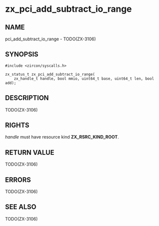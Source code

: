 # zx_pci_add_subtract_io_range

## NAME

<!-- Updated by update-docs-from-abigen, do not edit. -->

pci_add_subtract_io_range - TODO(ZX-3106)

## SYNOPSIS

<!-- Updated by update-docs-from-abigen, do not edit. -->

```
#include <zircon/syscalls.h>

zx_status_t zx_pci_add_subtract_io_range(
    zx_handle_t handle, bool mmio, uint64_t base, uint64_t len, bool add);
```

## DESCRIPTION

TODO(ZX-3106)

## RIGHTS

<!-- Updated by update-docs-from-abigen, do not edit. -->

*handle* must have resource kind **ZX_RSRC_KIND_ROOT**.

## RETURN VALUE

TODO(ZX-3106)

## ERRORS

TODO(ZX-3106)

## SEE ALSO


TODO(ZX-3106)
